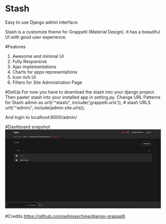 # Stash
Easy to use Django admin interface.

Stash is a customize theme for Grappelli (Material Design). It has a beautiful UI with good user experience. 

#Features
1. Awesome and minimal UI
2. Fully Responsive
3. Ajax implementations
4. Charts for apps representations
5. Icon rich UI
6. Filters for Site Admnistration Page

#SetUp
For now you have to download the stash into your django project.
Then paster stash into your installed app in setting.py.
Change URL Patterns for Stash admin as 
  url(r'^stash/', include('grappelli.urls')), # stash URLS
  url(r'^admin/', include(admin.site.urls)),

And login to localhost:8000/admin/

#Dashboard snapshot
<img src="/images/Screen Shot 1938-06-27 at 12.59.50 PM.png">

#Credits
https://github.com/sehmaschine/django-grappelli

